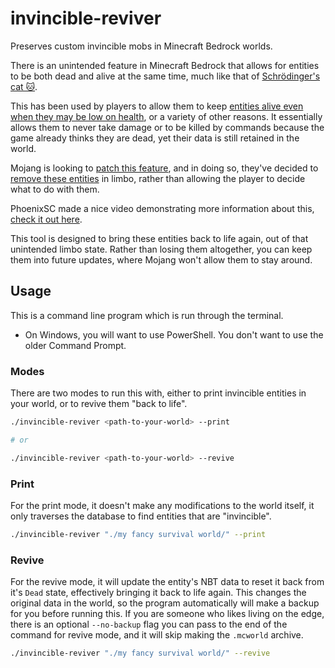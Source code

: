 # invincible-reviver

Preserves custom invincible mobs in Minecraft Bedrock worlds.

There is an unintended feature in Minecraft Bedrock that allows for entities to be both dead and alive at the same time, much like that of [Schrödinger's cat 🐱](https://www.google.com/search?q=schr%C3%B6dinger%E2%80%99s+cat).

This has been used by players to allow them to keep [entities alive even when they may be low on health](https://www.youtube.com/shorts/IhIuUh2a-wI), or a variety of other reasons. It essentially allows them to never take damage or to be killed by commands because the game already thinks they are dead, yet their data is still retained in the world.

Mojang is looking to [patch this feature](https://bugs.mojang.com/browse/MCPE/issues/MCPE-190466), and in doing so, they've decided to [remove these entities](https://www.reddit.com/r/PhoenixSC/comments/1j4aboo/plz_help_us/) in limbo, rather than allowing the player to decide what to do with them.

PhoenixSC made a nice video demonstrating more information about this, [check it out here](https://www.youtube.com/watch?v=J7s_jBRU5bI).

This tool is designed to bring these entities back to life again, out of that unintended limbo state. Rather than losing them altogether, you can keep them into future updates, where Mojang won't allow them to stay around.

## Usage

This is a command line program which is run through the terminal.
- On Windows, you will want to use PowerShell. You don't want to use the older Command Prompt.

### Modes

There are two modes to run this with, either to print invincible entities in your world, or to revive them "back to life".

```sh
./invincible-reviver <path-to-your-world> --print

# or

./invincible-reviver <path-to-your-world> --revive
```

### Print

For the print mode, it doesn't make any modifications to the world itself, it only traverses the database to find entities that are "invincible".

```sh
./invincible-reviver "./my fancy survival world/" --print
```

### Revive

For the revive mode, it will update the entity's NBT data to reset it back from it's `Dead` state, effectively bringing it back to life again. This changes the original data in the world, so the program automatically will make a backup for you before running this. If you are someone who likes living on the edge, there is an optional `--no-backup` flag you can pass to the end of the command for revive mode, and it will skip making the `.mcworld` archive.

```sh
./invincible-reviver "./my fancy survival world/" --revive
```
